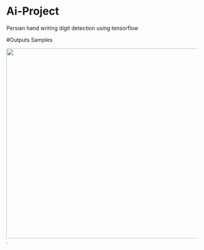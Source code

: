 # Ai-Project
Persian hand writing digit detection using tensorflow


#Outputs Samples

<img src="/images/p5.png" width="1000" height="500"/>.
